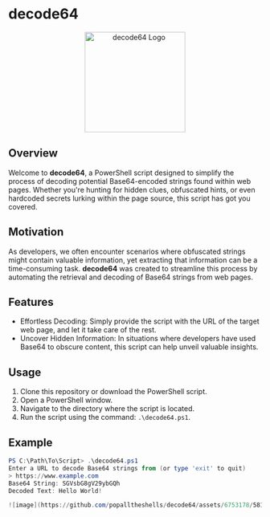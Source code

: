# decode64

<p align="center">
    <img src="your_image_url_here" alt="decode64 Logo" width="200"/>
</p>

## Overview

Welcome to **decode64**, a PowerShell script designed to simplify the process of decoding potential Base64-encoded strings found within web pages. Whether you're hunting for hidden clues, obfuscated hints, or even hardcoded secrets lurking within the page source, this script has got you covered.

## Motivation

As developers, we often encounter scenarios where obfuscated strings might contain valuable information, yet extracting that information can be a time-consuming task. **decode64** was created to streamline this process by automating the retrieval and decoding of Base64 strings from web pages.

## Features

- Effortless Decoding: Simply provide the script with the URL of the target web page, and let it take care of the rest.
- Uncover Hidden Information: In situations where developers have used Base64 to obscure content, this script can help unveil valuable insights.

## Usage

1. Clone this repository or download the PowerShell script.
2. Open a PowerShell window.
3. Navigate to the directory where the script is located.
4. Run the script using the command: `.\decode64.ps1`.

## Example

```powershell
PS C:\Path\To\Script> .\decode64.ps1
Enter a URL to decode Base64 strings from (or type 'exit' to quit)
> https://www.example.com
Base64 String: SGVsbG8gV29ybGQh
Decoded Text: Hello World!

![image](https://github.com/popalltheshells/decode64/assets/6753178/581cf690-63d9-4006-83de-563589ba27f9)
